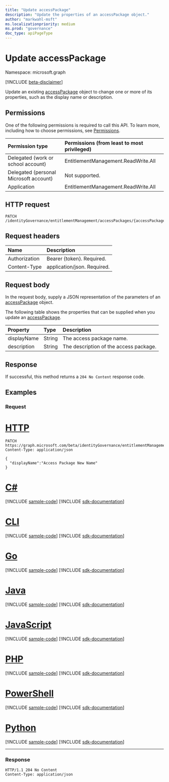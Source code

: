 ```yaml
---
title: "Update accessPackage"
description: "Update the properties of an accessPackage object."
author: "markwahl-msft"
ms.localizationpriority: medium
ms.prod: "governance"
doc_type: apiPageType
---
```


# Update accessPackage

Namespace: microsoft.graph

[!INCLUDE [beta-disclaimer](../../includes/beta-disclaimer.md)]

Update an existing [accessPackage](../resources/accesspackage.md) object to change one or more of its properties, such as the display name or description.

## Permissions
One of the following permissions is required to call this API. To learn more, including how to choose permissions, see [Permissions](/graph/permissions-reference).

|Permission type|Permissions (from least to most privileged)|
|:---|:---|
|Delegated (work or school account)     | EntitlementManagement.ReadWrite.All |
|Delegated (personal Microsoft account) | Not supported. |
|Application                            | EntitlementManagement.ReadWrite.All |

## HTTP request
<!-- {
  "blockType": "ignored"
}
-->
```http
PATCH /identityGovernance/entitlementManagement/accessPackages/{accessPackageId}
```
## Request headers
|Name|Description|
|:---|:---|
|Authorization|Bearer {token}. Required.|
|Content-Type|application/json. Required.|

## Request body
In the request body, supply a JSON representation of the parameters of an [accessPackage](../resources/accesspackage.md) object.

The following table shows the properties that can be supplied when you update an [accessPackage](../resources/accesspackage.md).

|Property|Type|Description|
|:---|:---|:---|
|displayName|String|The access package name.|
|description|String|The description of the access package.|

## Response
If successful, this method returns a `204 No Content` response code.

## Examples

### Request

# [HTTP](#tab/http)
<!-- {
  "blockType": "request",
  "name": "update_accesspackage"
}
-->
``` http
PATCH https://graph.microsoft.com/beta/identityGovernance/entitlementManagement/accessPackages/{accessPackageId}
Content-Type: application/json

{
  "displayName":"Access Package New Name"
}
```

# [C#](#tab/csharp)
[!INCLUDE [sample-code](../includes/snippets/csharp/update-accesspackage-csharp-snippets.md)]
[!INCLUDE [sdk-documentation](../includes/snippets/snippets-sdk-documentation-link.md)]

# [CLI](#tab/cli)
[!INCLUDE [sample-code](../includes/snippets/cli/update-accesspackage-cli-snippets.md)]
[!INCLUDE [sdk-documentation](../includes/snippets/snippets-sdk-documentation-link.md)]

# [Go](#tab/go)
[!INCLUDE [sample-code](../includes/snippets/go/update-accesspackage-go-snippets.md)]
[!INCLUDE [sdk-documentation](../includes/snippets/snippets-sdk-documentation-link.md)]

# [Java](#tab/java)
[!INCLUDE [sample-code](../includes/snippets/java/update-accesspackage-java-snippets.md)]
[!INCLUDE [sdk-documentation](../includes/snippets/snippets-sdk-documentation-link.md)]

# [JavaScript](#tab/javascript)
[!INCLUDE [sample-code](../includes/snippets/javascript/update-accesspackage-javascript-snippets.md)]
[!INCLUDE [sdk-documentation](../includes/snippets/snippets-sdk-documentation-link.md)]

# [PHP](#tab/php)
[!INCLUDE [sample-code](../includes/snippets/php/update-accesspackage-php-snippets.md)]
[!INCLUDE [sdk-documentation](../includes/snippets/snippets-sdk-documentation-link.md)]

# [PowerShell](#tab/powershell)
[!INCLUDE [sample-code](../includes/snippets/powershell/update-accesspackage-powershell-snippets.md)]
[!INCLUDE [sdk-documentation](../includes/snippets/snippets-sdk-documentation-link.md)]

# [Python](#tab/python)
[!INCLUDE [sample-code](../includes/snippets/python/update-accesspackage-python-snippets.md)]
[!INCLUDE [sdk-documentation](../includes/snippets/snippets-sdk-documentation-link.md)]

---

### Response

<!-- {
  "blockType": "response",
  "truncated": true
}
-->
``` http
HTTP/1.1 204 No Content
Content-Type: application/json
```

<!--
{
  "type": "#page.annotation",
  "description": "Update accessPackage",
  "keywords": "",
  "section": "documentation",
  "tocPath": "",
  "suppressions": [
  ]
}
-->


